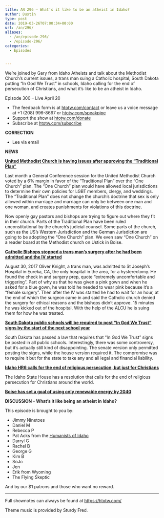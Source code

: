 ```yaml
---
title: AN 296 – What’s it like to be an atheist in Idaho?
author: Dustin
type: post
date: 2019-03-26T07:00:34+00:00
url: /an/296/
aliases:
  - /an/episode-296/
  - /episode-296/
categories:
  - Episodes


---
```

<div id="buzzsprout-player-10552813"></div><script src="https://www.buzzsprout.com/1983601/10552813-episode-296-what-s-it-like-to-be-an-atheist-in-idaho.js?container_id=buzzsprout-player-10552813&player=small" type="text/javascript" charset="utf-8"></script>                                                    

We&#8217;re joined by Gary from Idaho Atheists and talk about the Methodist Church&#8217;s current issues, a trans man suing a Catholic hospital, South Dakota putting &#8220;In God We Trust&#8221; in schools, Idaho calling for the end of persecution of Christians, and what it&#8217;s like to be an atheist in Idaho.

Episode 300 &#8211; Live April 20

<!--more-->

 * The feedback form is at [htotw.com/contact](https://htotw.com/contact) or leave us a voice message at +1 (208) 996-8667 or <a href="https://htotw.com/speakpipe" target="_blank" rel="noopener noreferrer">htotw.com/speakpipe</a>
 * Support the show at <a href="https://htotw.com/donate" target="_blank" rel="noopener noreferrer">htotw.com/donate</a>
 * Subscribe at <a href="https://htotw.com/subscribe" target="_blank" rel="noopener noreferrer">htotw.com/subscribe</a>

**CORRECTION**

  * Lee via email

**NEWS**

**<a href="https://www.nbcnews.com/news/amp/ncna986516" target="_blank" rel="noopener noreferrer">United Methodist Church is having issues after approving the “Traditional Plan”</a>**

Last month a General Conference session for the United Methodist Church voted by a 6% margin in favor of the “Traditional Plan” over the “One Church” plan. The “One Church” plan would have allowed local jurisdictions to determine their own policies for LGBT members, clergy, and weddings. The “Traditional Plan” does not change the church’s doctrine that sex is only allowed within marriage and marriage can only be between one man and one woman, and creates punishments for violations of this doctrine.

Now openly gay pastors and bishops are trying to figure out where they fit in their church. Parts of the Traditional Plan have been ruled unconstitutional by the church’s judicial counsel. Some parts of the church, such as the US’s Western Jurisdiction and the German Jurisdiction are going to be adopting the “One Church” plan. We even saw “One Church” on a reader board at the Methodist church on Ustick in Boise.

**<a href="https://www.aclu.org/blog/lgbt-rights/transgender-rights/catholic-bishops-stopped-my-surgery-because-im-transgender" target="_blank" rel="noopener noreferrer">Catholic Bishops stopped a trans man&#8217;s surgery after he had been admitted and the IV started</a>**

August 30, 2017 Oliver Knight, a trans man, was admitted to St Joseph’s Hospital in Eureka, CA, the only hospital in the area, for a hysterectomy. He found the check in and surgery prep, quote “extremely uncomfortable and triggering”. Part of why as that he was given a pink gown and when he asked for a blue gown, he was told he needed to wear pink because it’s a “female surgery”. Then after the IV was started he had to wait for an hour, at the end of which the surgeon came in and said the Catholic church denied the surgery for ethical reasons and the bishops didn’t approve. 15 minutes he was kicked out of the hospital. With the help of the ALCU he is suing them for how he was treated.

**<a href="https://friendlyatheist.patheos.com/2019/03/20/south-dakota-will-now-force-all-public-schools-to-put-up-in-god-we-trust-signs/" target="_blank" rel="noopener noreferrer">South Dakota public schools will be required to post “In God We Trust” signs by the start of the next school year</a>**

South Dakota has passed a law that requires that “In God We Trust” signs be posted in all public schools. Interestingly, there was some controversy, but it’s actually still kind of disappointing. The senate version only permitted posting the signs, while the house version required it. The compromise was to require it but for the state to take any and all legal and financial liability.

**<a href="https://legislature.idaho.gov/sessioninfo/2019/legislation/hr006/" target="_blank" rel="noopener noreferrer">Idaho HR6 calls for the end of religious persecution, but just for Christians</a>**

The Idaho State House has a resolution that calls for the end of religious persecution for Christians around the world.

**<a href="https://www.ktvb.com/mobile/article/news/local/boise-sets-course-for-energy-future-100-percent-renewable-by-2040/277-8a5ae74a-3be0-436b-9d82-115dc5674333" target="_blank" rel="noopener noreferrer">Boise has set a goal of using only renewable energy by 2040</a>**

**DISCUSSION &#8211; What’s it like being an atheist in Idaho?**

This episode is brought to you by:

  * Jimmy Ninetoes
  * Daniel M
  * Rebecca P
  * Pat Acks from the <a href="https://www.humanistsofidaho.org" target="_blank" rel="noopener noreferrer">Humanists of Idaho</a>
  * Darryl G
  * Rachel B
  * George G
  * Kim B
  * SoJo
  * Jen
  * Erik from Wyoming
  * The Flying Skeptic

And by our $1 patrons and those who want no reward.

<hr class="wp-block-separator" />

Full shownotes can always be found at <https://htotw.com/>  

Theme music is provided by Sturdy Fred.